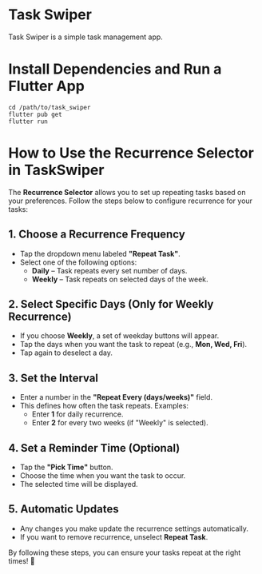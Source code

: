 # Task Swiper

Task Swiper is a simple task management app.

# Install Dependencies and Run a Flutter App

```
cd /path/to/task_swiper  
flutter pub get  
flutter run  
```

# How to Use the Recurrence Selector in TaskSwiper

The **Recurrence Selector** allows you to set up repeating tasks based on your preferences. Follow the steps below to configure recurrence for your tasks:

## 1. Choose a Recurrence Frequency
- Tap the dropdown menu labeled **"Repeat Task"**.
- Select one of the following options:
    - **Daily** – Task repeats every set number of days.
    - **Weekly** – Task repeats on selected days of the week.

## 2. Select Specific Days (Only for Weekly Recurrence)
- If you choose **Weekly**, a set of weekday buttons will appear.
- Tap the days when you want the task to repeat (e.g., **Mon, Wed, Fri**).
- Tap again to deselect a day.

## 3. Set the Interval
- Enter a number in the **"Repeat Every (days/weeks)"** field.
- This defines how often the task repeats. Examples:
    - Enter **1** for daily recurrence.
    - Enter **2** for every two weeks (if "Weekly" is selected).

## 4. Set a Reminder Time (Optional)
- Tap the **"Pick Time"** button.
- Choose the time when you want the task to occur.
- The selected time will be displayed.

## 5. Automatic Updates
- Any changes you make update the recurrence settings automatically.
- If you want to remove recurrence, unselect **Repeat Task**.

By following these steps, you can ensure your tasks repeat at the right times! 🚀
